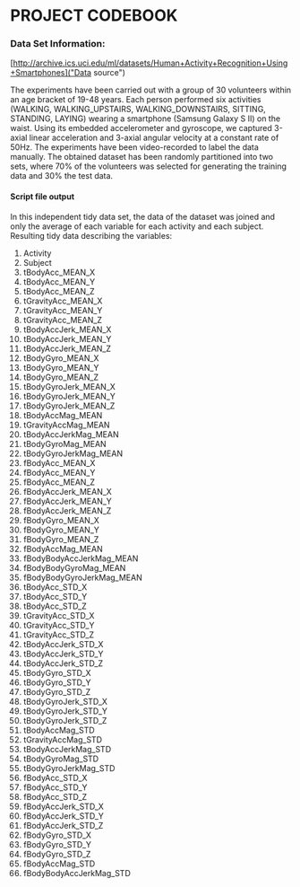 # PROJECT CODEBOOK

### Data Set Information:
[http://archive.ics.uci.edu/ml/datasets/Human+Activity+Recognition+Using+Smartphones]("Data source")

The experiments have been carried out with a group of 30 volunteers within an age bracket of 19-48 years. Each person performed six activities (WALKING, WALKING_UPSTAIRS, WALKING_DOWNSTAIRS, SITTING, STANDING, LAYING) wearing a smartphone (Samsung Galaxy S II) on the waist. Using its embedded accelerometer and gyroscope, we captured 3-axial linear acceleration and 3-axial angular velocity at a constant rate of 50Hz. The experiments have been video-recorded to label the data manually. The obtained dataset has been randomly partitioned into two sets, where 70% of the volunteers was selected for generating the training data and 30% the test data. 

#### Script file output
In this independent tidy data set, the data of the dataset was joined and only the average of each variable for each activity and each subject.
Resulting tidy data describing the variables:

1. Activity                  
2. Subject                  
3. tBodyAcc_MEAN_X           
4. tBodyAcc_MEAN_Y          
5. tBodyAcc_MEAN_Z           
6. tGravityAcc_MEAN_X       
7. tGravityAcc_MEAN_Y        
8. tGravityAcc_MEAN_Z       
9. tBodyAccJerk_MEAN_X       
10. tBodyAccJerk_MEAN_Y      
11. tBodyAccJerk_MEAN_Z       
12. tBodyGyro_MEAN_X         
13. tBodyGyro_MEAN_Y          
14. tBodyGyro_MEAN_Z         
15. tBodyGyroJerk_MEAN_X      
16. tBodyGyroJerk_MEAN_Y     
17. tBodyGyroJerk_MEAN_Z      
18. tBodyAccMag_MEAN         
19. tGravityAccMag_MEAN       
20. tBodyAccJerkMag_MEAN     
21. tBodyGyroMag_MEAN         
22. tBodyGyroJerkMag_MEAN    
23. fBodyAcc_MEAN_X           
24. fBodyAcc_MEAN_Y          
25. fBodyAcc_MEAN_Z           
26. fBodyAccJerk_MEAN_X      
27. fBodyAccJerk_MEAN_Y       
28. fBodyAccJerk_MEAN_Z      
29. fBodyGyro_MEAN_X          
30. fBodyGyro_MEAN_Y         
31. fBodyGyro_MEAN_Z          
32. fBodyAccMag_MEAN         
33. fBodyBodyAccJerkMag_MEAN  
34. fBodyBodyGyroMag_MEAN    
35. fBodyBodyGyroJerkMag_MEAN 
36. tBodyAcc_STD_X           
37. tBodyAcc_STD_Y            
38. tBodyAcc_STD_Z           
39. tGravityAcc_STD_X         
40. tGravityAcc_STD_Y        
41. tGravityAcc_STD_Z         
42. tBodyAccJerk_STD_X       
43. tBodyAccJerk_STD_Y        
44. tBodyAccJerk_STD_Z       
45. tBodyGyro_STD_X           
46. tBodyGyro_STD_Y          
47. tBodyGyro_STD_Z           
48. tBodyGyroJerk_STD_X      
49. tBodyGyroJerk_STD_Y       
50. tBodyGyroJerk_STD_Z      
51. tBodyAccMag_STD           
52. tGravityAccMag_STD       
53. tBodyAccJerkMag_STD       
54. tBodyGyroMag_STD         
55. tBodyGyroJerkMag_STD      
56. fBodyAcc_STD_X           
57. fBodyAcc_STD_Y            
58. fBodyAcc_STD_Z           
59. fBodyAccJerk_STD_X        
60. fBodyAccJerk_STD_Y       
61. fBodyAccJerk_STD_Z        
62. fBodyGyro_STD_X          
63. fBodyGyro_STD_Y           
64. fBodyGyro_STD_Z          
65. fBodyAccMag_STD           
66. fBodyBodyAccJerkMag_STD 
